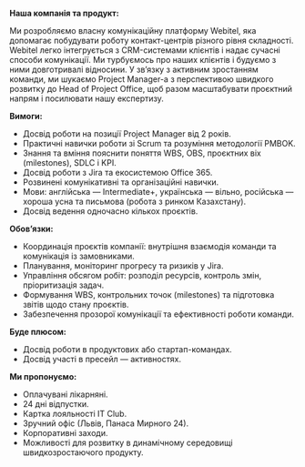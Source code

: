 **Наша компанія та продукт:**

Ми розробляємо власну комунікаційну платформу Webitel, яка допомагає
побудувати роботу контакт-центрів різного рівня складності. Webitel легко
інтегрується з CRM-системами клієнтів і надає сучасні способи комунікації. Ми
турбуємось про наших клієнтів і будуємо з ними довготривалі відносини. У
зв’язку з активним зростанням команди, ми шукаємо Project Manager-а з
перспективою швидкого розвитку до Head of Project Office, щоб разом
масштабувати проєктний напрям і посилювати нашу експертизу.  
  
**Вимоги:**

  * Досвід роботи на позиції Project Manager від 2 років. 
  * Практичні навички роботи зі Scrum та розуміння методології PMBOK. 
  * Знання та вміння пояснити поняття WBS, OBS, проєктних віх (milestones), SDLC і KPI. 
  * Досвід роботи з Jira та екосистемою Office 365. 
  * Розвинені комунікативні та організаційні навички. 
  * Мови: англійська — Intermediate+, українська — вільно, російська — хороша усна та письмова (робота з ринком Казахстану). 
  * Досвід ведення одночасно кількох проєктів. 

**Обов’язки:**

  * Координація проєктів компанії: внутрішня взаємодія команди та комунікація із замовниками. 
  * Планування, моніторинг прогресу та ризиків у Jira. 
  * Управління обсягом робіт: розподіл ресурсів, контроль змін, пріоритизація задач.
  * Формування WBS, контрольних точок (milestones) та підготовка звітів щодо стану проєктів. 
  * Забезпечення прозорої комунікації та ефективності роботи команди. 

**Буде плюсом:**

  * Досвід роботи в продуктових або стартап-командах. 
  * Досвід участі в пресейл — активностях. 

**Ми пропонуємо:**

  * Оплачувані лікарняні. 
  * 24 дні відпустки. 
  * Картка лояльності IT Club. 
  * Зручний офіс (Львів, Панаса Мирного 24). 
  * Корпоративні заходи. 
  * Можливості для розвитку в динамічному середовищі швидкозростаючого продукту.